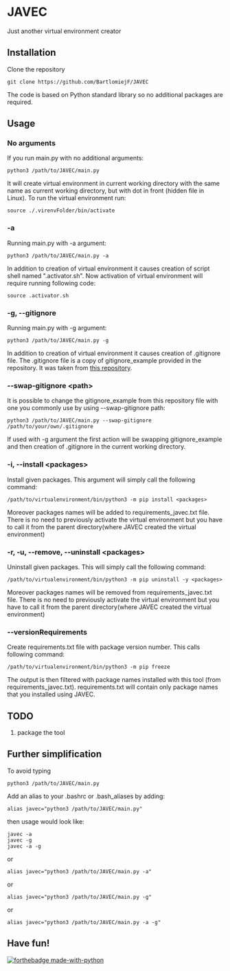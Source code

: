 # JAVEC
Just another virtual environment creator

## Installation

Clone the repository

    git clone https://github.com/BartlomiejF/JAVEC

The code is based on Python standard library so no additional packages are required.

## Usage

### No arguments
If you run main.py with no additional arguments:

    python3 /path/to/JAVEC/main.py

It will create virtual environment in current working directory with the same name as current working directory, but with dot in front (hidden file in Linux). To run the virtual environment run:

    source ./.virenvFolder/bin/activate

### -a
Running main.py with -a argument:

    python3 /path/to/JAVEC/main.py -a

In addition to creation of virtual environment it causes creation of script shell named ".activator.sh". Now activation of virtual environment will require running following code:

    source .activator.sh

### -g, --gitignore
Running main.py with -g argument:

    python3 /path/to/JAVEC/main.py -g

In addition to creation of virtual environment it causes creation of .gitignore file. The .gitignore file is a copy of gitignore_example provided in the repository. It was taken from [this repository](https://github.com/github/gitignore).

### --swap-gitignore \<path\>
It is possible to change the gitignore_example from this repository file with one you commonly use by using --swap-gitignore path:

    python3 /path/to/JAVEC/main.py --swap-gitignore /path/to/your/own/.gitignore

If used with -g argument the first action will be swapping gitignore_example and then creation of .gitignore in the current working directory.

### -i, --install \<packages\>
Install given packages. This argument will simply call the following command:

    /path/to/virtualenvironment/bin/python3 -m pip install <packages>

Moreover packages names will be added to requirements_javec.txt file. There is no need to previously activate the virtual environment but you have to call
it from the parent directory(where JAVEC created the virtual environment)

### -r, -u, --remove, --uninstall \<packages\>
Uninstall given packages. This will simply call the following command:

    /path/to/virtualenvironment/bin/python3 -m pip uninstall -y <packages>

Moreover packages names will be removed from requirements_javec.txt file. There is no need to previously activate the virtual environment but you have to call
it from the parent directory(where JAVEC created the virtual environment)

### --versionRequirements
Create requirements.txt file with package version number. This calls following command:

    /path/to/virtualenvironment/bin/python3 -m pip freeze

The output is then filtered with package names installed with this tool (from requirements_javec.txt). requirements.txt will contain only package names that
you installed using JAVEC.

## TODO
1. package the tool

## Further simplification
To avoid typing 

    python3 /path/to/JAVEC/main.py

Add an alias to your .bashrc or .bash_aliases by adding:

    alias javec="python3 /path/to/JAVEC/main.py"

then usage would look like:

    javec -a
    javec -g
    javec -a -g

or

    alias javec="python3 /path/to/JAVEC/main.py -a"

or 

    alias javec="python3 /path/to/JAVEC/main.py -g"

or 

    alias javec="python3 /path/to/JAVEC/main.py -a -g"
    

## Have fun!

[![forthebadge made-with-python](http://ForTheBadge.com/images/badges/made-with-python.svg)](https://www.python.org/)
